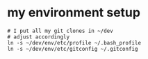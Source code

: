 my environment setup
====================

	# I put all my git clones in ~/dev
	# adjust accordingly
    ln -s ~/dev/env/etc/profile ~/.bash_profile
    ln -s ~/dev/env/etc/gitconfig ~/.gitconfig
